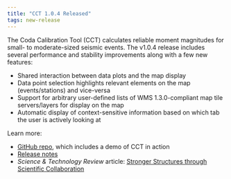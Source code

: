 ```yaml
---
title: "CCT 1.0.4 Released"
tags: new-release
---
```


The Coda Calibration Tool (CCT) calculates reliable moment magnitudes for small- to moderate-sized seismic events. The v1.0.4 release includes several performance and stability improvements along with a few new features:

- Shared interaction between data plots and the map display
- Data point selection highlights relevant elements on the map (events/stations) and vice-versa
- Support for arbitrary user-defined lists of WMS 1.3.0-compliant map tile servers/layers for display on the map
- Automatic display of context-sensitive information based on which tab the user is actively looking at

Learn more:
- [GitHub repo](https://github.com/LLNL/coda-calibration-tool), which includes a demo of CCT in action
- [Release notes](https://github.com/LLNL/coda-calibration-tool/releases)
- *Science & Technology Review* article: [Stronger Structures through Scientific Collaboration](https://str.llnl.gov/2018-10/gok)

